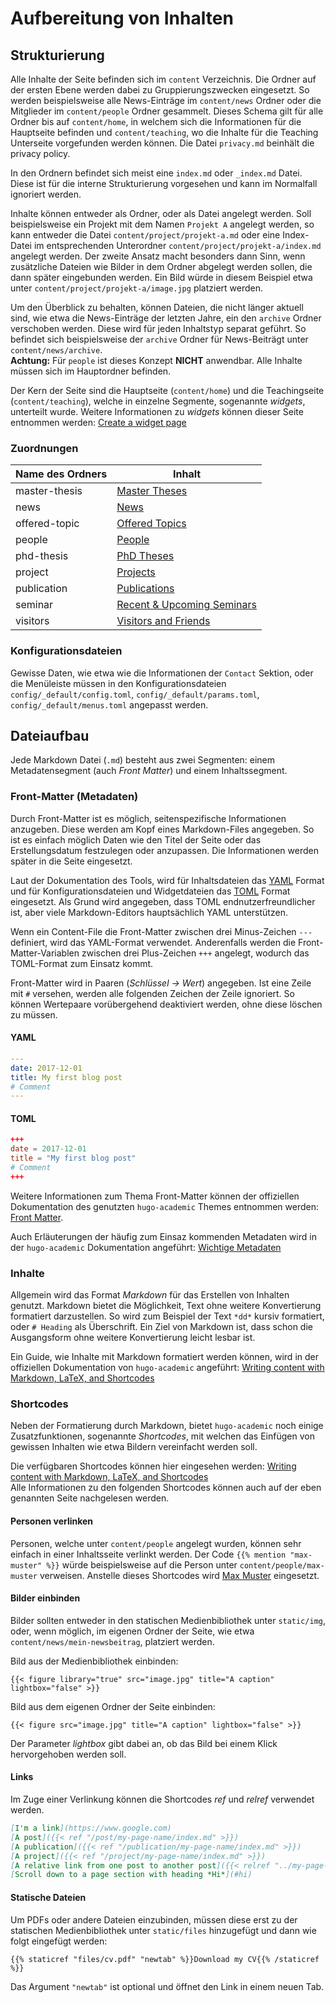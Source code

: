 # Aufbereitung von Inhalten

## Strukturierung

Alle Inhalte der Seite befinden sich im `content` Verzeichnis. Die Ordner auf der ersten Ebene werden dabei zu 
Gruppierungszwecken eingesetzt. So werden beispielsweise alle News-Einträge im `content/news` Ordner oder die Mitglieder 
im `content/people` Ordner gesammelt. Dieses Schema gilt für alle Ordner bis auf `content/home`, in welchem sich die 
Informationen für die Hauptseite befinden und `content/teaching`, wo die Inhalte für die Teaching Unterseite vorgefunden 
werden können. Die Datei `privacy.md` beinhält die privacy policy. 

In den Ordnern befindet sich meist eine `index.md` oder `_index.md` Datei. Diese ist für die interne Strukturierung 
vorgesehen und kann im Normalfall ignoriert werden.

Inhalte können entweder als Ordner, oder als Datei angelegt werden. Soll beispielsweise ein Projekt mit dem Namen
`Projekt A` angelegt werden, so kann entweder die Datei `content/project/projekt-a.md` oder eine Index-Datei im
entsprechenden Unterordner `content/project/projekt-a/index.md` angelegt werden. Der zweite Ansatz macht besonders dann
Sinn, wenn zusätzliche Dateien wie Bilder in dem Ordner abgelegt werden sollen, die dann später eingebunden werden.
Ein Bild würde in diesem Beispiel etwa unter `content/project/projekt-a/image.jpg` platziert werden.

Um den Überblick zu behalten, können Dateien, die nicht länger aktuell sind, wie etwa die News-Einträge der letzten
Jahre, ein den `archive` Ordner verschoben werden. Diese wird für jeden Inhaltstyp separat geführt. So befindet 
sich beispielsweise der `archive` Ordner für News-Beiträgt unter `content/news/archive`.  
**Achtung:** Für `people` ist dieses Konzept **NICHT** anwendbar. Alle Inhalte müssen sich im Hauptordner befinden.

Der Kern der Seite sind die Hauptseite (`content/home`) und die Teachingseite (`content/teaching`), 
welche in einzelne Segmente, sogenannte *widgets*, unterteilt wurde. Weitere Informationen zu *widgets* können
dieser Seite entnommen werden: [Create a widget page](https://sourcethemes.com/academic/docs/managing-content/#create-a-widget-page)

### Zuordnungen

| Name des Ordners | Inhalt |
|------------------|---------------|
| master-thesis | [Master Theses](https://big-tuwien.github.io/teaching/masters/) |
| news | [News](https://big-tuwien.github.io/#news) |
| offered-topic | [Offered Topics](https://big-tuwien.github.io/teaching/offered/) |
| people | [People](https://big-tuwien.github.io/#people) |
| phd-thesis | [PhD Theses](https://big-tuwien.github.io/teaching/phds/) |
| project | [Projects](https://big-tuwien.github.io/#projects) |
| publication | [Publications](https://big-tuwien.github.io/publication/) |
| seminar | [Recent & Upcoming Seminars](https://big-tuwien.github.io/teaching/seminars/) |
| visitors | [Visitors and Friends](https://big-tuwien.github.io/visitors/) |

### Konfigurationsdateien

Gewisse Daten, wie etwa wie die Informationen der `Contact` Sektion, oder die Menüleiste müssen in den Konfigurationsdateien
`config/_default/config.toml`, `config/_default/params.toml`, `config/_default/menus.toml` angepasst werden.

## Dateiaufbau

Jede Markdown Datei (`.md`) besteht aus zwei Segmenten: einem Metadatensegment (auch *Front Matter*) und einem Inhaltssegment. 

### Front-Matter (Metadaten)

Durch Front-Matter ist es möglich, seitenspezifische Informationen anzugeben. Diese werden am Kopf eines Markdown-Files 
angegeben. So ist es einfach möglich Daten wie den Titel der Seite oder das Erstellungsdatum festzulegen oder anzupassen.
Die Informationen werden später in die Seite eingesetzt. 

Laut der Dokumentation des Tools, wird für Inhaltsdateien das [YAML](https://learnxinyminutes.com/docs/yaml/) Format und 
für Konfigurationsdateien und Widgetdateien das [TOML](https://learnxinyminutes.com/docs/toml/) Format eingesetzt.
Als Grund wird angegeben, dass TOML endnutzerfreundlicher ist, aber viele Markdown-Editors hauptsächlich YAML unterstützen.

Wenn ein Content-File die Front-Matter zwischen drei Minus-Zeichen `---` definiert, wird das YAML-Format verwendet. 
Anderenfalls werden die Front-Matter-Variablen zwischen drei Plus-Zeichen `+++` angelegt, wodurch das TOML-Format zum
Einsatz kommt.

Front-Matter wird in Paaren (*Schlüssel -> Wert*) angegeben. Ist eine Zeile mit `#` versehen, werden alle folgenden Zeichen
der Zeile ignoriert. So können Wertepaare vorübergehend deaktiviert werden, ohne diese löschen zu müssen.

#### YAML

```yaml
---
date: 2017-12-01
title: My first blog post
# Comment
---
```

#### TOML

```toml
+++
date = 2017-12-01
title = "My first blog post"
# Comment
+++
```

Weitere Informationen zum Thema Front-Matter können der offiziellen Dokumentation des genutzten `hugo-academic` Themes
entnommen werden: [Front Matter](https://sourcethemes.com/academic/docs/front-matter/).

Auch Erläuterungen der häufig zum Einsaz kommenden Metadaten wird in der `hugo-academic` Dokumentation angeführt: 
[Wichtige Metadaten](https://sourcethemes.com/academic/docs/managing-content/#introduction)

### Inhalte

Allgemein wird das Format *Markdown* für das Erstellen von Inhalten genutzt. Markdown bietet die Möglichkeit, Text
ohne weitere Konvertierung formatiert darzustellen. So wird zum Beispiel der Text `*dd*` kursiv formatiert, 
oder `# Heading` als Überschrift. Ein Ziel von Markdown ist, dass schon die Ausgangsform ohne weitere Konvertierung 
leicht lesbar ist.

Ein Guide, wie Inhalte mit Markdown formatiert werden können, wird in der offiziellen Dokumentation von `hugo-academic`
angeführt: [Writing content with Markdown, LaTeX, and Shortcodes](https://sourcethemes.com/academic/docs/writing-markdown-latex/)

### Shortcodes

Neben der Formatierung durch Markdown, bietet `hugo-academic` noch einige Zusatzfunktionen, sogenannte *Shortcodes*,
mit welchen das Einfügen von gewissen Inhalten wie etwa Bildern vereinfacht werden soll.

Die verfügbaren Shortcodes können hier eingesehen werden: 
[Writing content with Markdown, LaTeX, and Shortcodes](https://sourcethemes.com/academic/docs/writing-markdown-latex/)  
Alle Informationen zu den folgenden Shortcodes können auch auf der eben genannten Seite nachgelesen werden.

#### Personen verlinken

Personen, welche unter `content/people` angelegt wurden, können sehr einfach in einer Inhaltsseite verlinkt werden.
Der Code `{{% mention "max-muster" %}}` würde beispielsweise auf die Person unter `content/people/max-muster` 
verweisen. Anstelle dieses Shortcodes wird [Max Muster]() eingesetzt.

#### Bilder einbinden

Bilder sollten entweder in den statischen Medienbibliothek unter `static/img`, oder, wenn möglich, 
im eigenen Ordner der Seite, wie etwa `content/news/mein-newsbeitrag`, platziert werden.

Bild aus der Medienbibliothek einbinden:
```
{{< figure library="true" src="image.jpg" title="A caption" lightbox="false" >}}
```

Bild aus dem eigenen Ordner der Seite einbinden:
```
{{< figure src="image.jpg" title="A caption" lightbox="false" >}}
```

Der Parameter *lightbox* gibt dabei an, ob das Bild bei einem Klick hervorgehoben werden soll.

#### Links

Im Zuge einer Verlinkung können die Shortcodes *ref* und *relref* verwendet werden.

```markdown
[I'm a link](https://www.google.com)
[A post]({{< ref "/post/my-page-name/index.md" >}})
[A publication]({{< ref "/publication/my-page-name/index.md" >}})
[A project]({{< ref "/project/my-page-name/index.md" >}})
[A relative link from one post to another post]({{< relref "../my-page-name/index.md" >}})
[Scroll down to a page section with heading *Hi*](#hi)
```

#### Statische Dateien

Um PDFs oder andere Dateien einzubinden, müssen diese erst zu der statischen Medienbibliothek unter `static/files` 
hinzugefügt und dann wie folgt eingefügt werden:

```
{{% staticref "files/cv.pdf" "newtab" %}}Download my CV{{% /staticref %}}
```

Das Argument `"newtab"` ist optional und öffnet den Link in einem neuen Tab.
